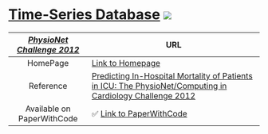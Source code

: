 # [Time-Series Database](https://github.com/WenjieDu/Time_Series_Database) ![](https://hits.seeyoufarm.com/api/count/incr/badge.svg?url=https%3A%2F%2Fgithub.com%2FWenjieDu%2FTime_Series_Database&count_bg=%2379C83D&title_bg=%23555555&icon=&icon_color=%23E7E7E7&title=Visits&edge_flat=false)


| <ins>*PhysioNet Challenge 2012*</ins> | URL                                                                                                                                                         |
|:-------------------------------------:|-------------------------------------------------------------------------------------------------------------------------------------------------------------|
|               HomePage                | [Link to Homepage](https://physionet.org/content/challenge-2012/1.0.0/)                                                                                     |
|               Reference               | [Predicting In-Hospital Mortality of Patients in ICU: The PhysioNet/Computing in Cardiology Challenge 2012](http://www.cinc.org/archives/2012/pdf/0245.pdf) |
|      Available on PaperWithCode       | ✅ [Link to PaperWithCode](https://paperswithcode.com/dataset/physionet-challenge-2012)                                                                      |
